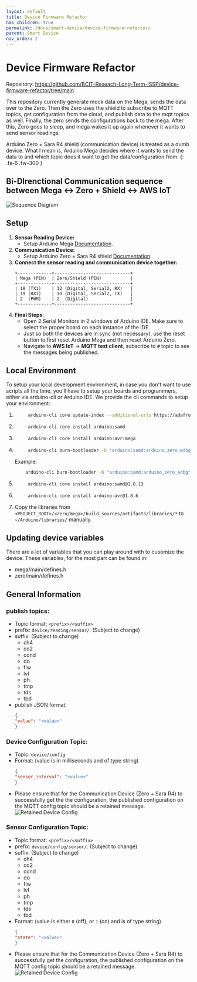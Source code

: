 ```yaml
---
layout: default
title: Device Firmware Refactor
has_children: true
permalink: /docs/smart-device/device-firmware-refactor/
parent: Smart Device
nav_order: 2
---
```


# Device Firmware Refactor
Repository: https://github.com/BCIT-Reseach-Long-Term-ISSP/device-firmware-refactor/tree/main

This repository currently generate mock data on the Mega, sends the data over to the Zero. Then the Zero uses the shield to subscribe to MQTT topics, get configuration from the cloud, and publish data to the mqtt topics as well. Finally, the zero sends the configurations back to the mega. After this, Zero goes to sleep, and mega wakes it up again whenever it wants to send sensor readings.

Arduino Zero + Sara R4 shield (communication device) is treated as a dumb device. What I mean is, Arduino Mega decides where it wants to send the data to and which topic does it want to get the data/configuration from.
{: .fs-6 .fw-300 }


## Bi-DIrenctional Communication sequence between Mega <-> Zero + Shield <-> AWS IoT
![Sequence Diagram](./assets/yvr_ema_sequence_diagram.png)

## Setup
1. **Sensor Reading Device:**
    - Setup Arduino Mega [Documentation](./mega_setup.md).
2. **Communication Device:**
    - Setup Arduino Zero + Sara R4 shield [Documentation](.zero_setup.md).
3. **Connect the sensor reading and communication device together:**
    ```
    +-------------+-----------------------------+
    | Mega (PIN)  | Zero/Shield (PIN)           |
    +-------------+-----------------------------+
    | 18 (TX1)    | 12 (Digital, Serial2, RX)   |
    | 19 (RX1)    | 10 (Digital, Serial2, TX)   |
    | 2  (PWM)    | 2  (Digital)                |
    +-------------+-----------------------------+
    ```
4. **Final Steps**:
    - Open 2 Serial Monitors in 2 windows of Arduino IDE. Make sure to select the proper board on each instance of the IDE.
    - Just so both the devices are in sync (not necessary), use the reset button to first reset Arduino Mega and then reset Arduino Zero.
    - Navigate to **AWS IoT** → **MQTT test client**, subscribe to **`#`** topic to see the messages being published.


## Local Environment
To setup your local development environment, in case you don't want to use scripts all the time, you'll have to setup your boards and programmers, either via arduino-cli or Arduino IDE. We provide the cli commands to setup your environment:

1. ```bash
        arduino-cli core update-index --additional-urls https://adafruit.github.io/arduino-board-index/package_adafruit_index.json
    ```
2. ```bash
        arduino-cli core install arduino:samd
    ```
3. ```bash
        arduino-cli core install arduino:avr:mega
    ```
4. ```bash
        arduino-cli burn-bootloader -b "arduino:samd:arduino_zero_edbg" -p "<PORT>" -P "edbg"
    ```
    Example:
    ```bash
        arduino-cli burn-bootloader -b "arduino:samd:arduino_zero_edbg" -p "/dev/ttyACM0" -P "edbg"
    ```
5. ```bash
        arduino-cli core install arduino:samd@1.8.13
    ```
6. ```bash
        arduino-cli core install arduino:avr@1.8.6
    ```
7. Copy the libraries from `<PROJECT_ROOT>/<zero/mega>/build_sources/artifacts/libraries/*` to `~/Arduino/libraries/` manually.


## Updating device variables
There are a lot of variables that you can play around with to cusomize the device. These variables, for the most part can be found in:
- mega/main/defines.h
- zero/main/defines.h

## General Information
### publish topics:
- Topic format: `<prefix>/<suffix>`
- prefix: `device/reading/sensor/`. (Subject to change)
- suffix: (Subject to change)
    - ch4
    - co2
    - cond
    - do
    - flw
    - lvl
    - ph
    - tmp
    - tds
    - tbd
- publish JSON format:
    ```json
    {
    "value": "<value>"
    }
    ```

### Device Configuration Topic:
- Topic: `device/config`
- Format: (value is in milliseconds and of type string)
    ```json
    {
    "sensor_interval": "<value>"
    }
    ```
- Please ensure that for the Communication Device (Zero + Sara R4) to successfully get the the configuration, the published configuration on the MQTT config topic should be a retained message.
![Retained Device Config](./assets/device_config.png)

### Sensor Configuration Topic:
- Topic format: `<prefix>/<suffix>`
- prefix: `device/config/sensor/`. (Subject to change)
- suffix: (Subject to change)
    - ch4
    - co2
    - cond
    - do
    - flw
    - lvl
    - ph
    - tmp
    - tds
    - tbd
- Format: (value is either `0` (off), or `1` (on) and is of type string)
    ```json
    {
    "state": "<value>"
    }
    ```
- Please ensure that for the Communication Device (Zero + Sara R4) to successfully get the configuration, the published configuration on the MQTT config topic should be a retained message.
![Retained Device Config](./assets/sensor_config.png)